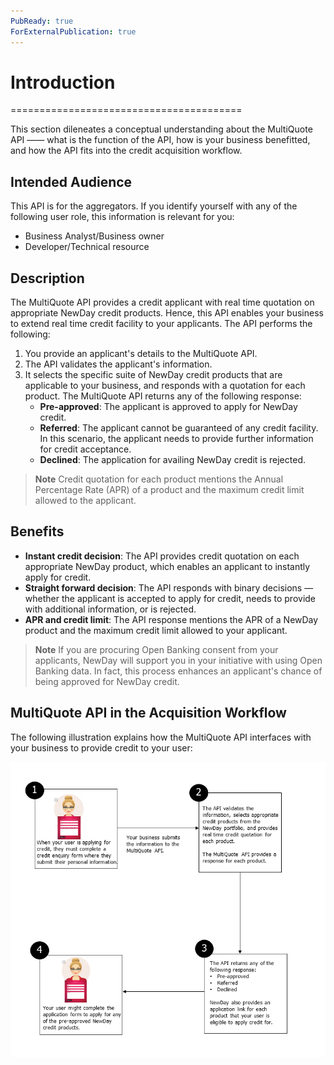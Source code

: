 ```yaml
---
PubReady: true
ForExternalPublication: true
---
```


# Introduction

========================================

This section dileneates a conceptual understanding about the MultiQuote API —— what is the function of the API, how is your business benefitted, and how the API fits into the credit acquisition workflow.

## Intended Audience

This API is for the aggregators.
If you identify yourself with any of the following user role, this information is relevant for you:

* Business Analyst/Business owner
* Developer/Technical resource  

## Description

The MultiQuote API provides a credit applicant with real time quotation on appropriate NewDay credit products. Hence, this API enables your business to extend real time credit facility to your applicants.
The API performs the following:  

1. You provide an applicant's details to the MultiQuote API.  
2. The API validates the applicant's information.  
3. It selects the specific suite of NewDay credit products that are applicable to your business, and responds with a quotation for each product. The MultiQuote API returns any of the following response:  
    * **Pre-approved**: The applicant is approved to apply for NewDay credit.
    * **Referred**: The applicant cannot be guaranteed of any credit facility. In this scenario, the applicant needs to provide further information for credit acceptance.
    * **Declined**: The application for availing NewDay credit is rejected.

> **Note** Credit quotation for each product mentions the Annual Percentage Rate (APR) of a product and the maximum credit limit allowed to the applicant.

## Benefits

* **Instant credit decision**: The API provides credit quotation on each appropriate NewDay product, which enables an applicant to instantly apply for credit.  
* **Straight forward decision**: The API responds with binary decisions — whether the applicant is accepted to apply for credit, needs to provide with additional information, or is rejected.
* **APR and credit limit**: The API response mentions the APR of a NewDay product and the maximum credit limit allowed to your applicant.

>**Note** If you are procuring Open Banking consent from your applicants, NewDay will support you in your initiative with using Open Banking data. In fact, this process enhances an applicant's chance of being approved for NewDay credit.

## MultiQuote API in the Acquisition Workflow

The following illustration explains how the MultiQuote API interfaces with your business to provide credit to your user:

![MultiQuote API Workflow](./MultiQuote%20API%20Workflow.png "MultiQuote API Workflow")
